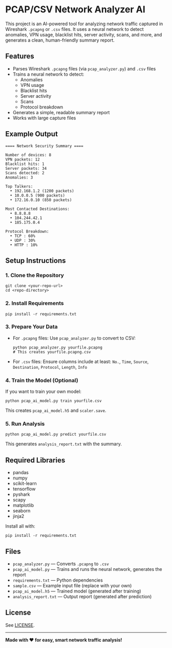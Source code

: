 # PCAP/CSV Network Analyzer AI

This project is an AI-powered tool for analyzing network traffic captured in Wireshark `.pcapng` or `.csv` files. It uses a neural network to detect anomalies, VPN usage, blacklist hits, server activity, scans, and more, and generates a clean, human-friendly summary report.

## Features
- Parses Wireshark `.pcapng` files (via `pcap_analyzer.py`) and `.csv` files
- Trains a neural network to detect:
  - Anomalies
  - VPN usage
  - Blacklist hits
  - Server activity
  - Scans
  - Protocol breakdown
- Generates a simple, readable summary report
- Works with large capture files

## Example Output
```
==== Network Security Summary ====

Number of devices: 8
VPN packets: 12
Blacklist hits: 1
Server packets: 34
Scans detected: 2
Anomalies: 3

Top Talkers:
  • 192.168.1.2 (1200 packets)
  • 10.0.0.5 (900 packets)
  • 172.16.0.10 (850 packets)

Most Contacted Destinations:
  • 8.8.8.8
  • 104.244.42.1
  • 185.175.0.4

Protocol Breakdown:
  • TCP : 60%
  • UDP : 30%
  • HTTP : 10%
```

## Setup Instructions

### 1. Clone the Repository
```
git clone <your-repo-url>
cd <repo-directory>
```

### 2. Install Requirements
```
pip install -r requirements.txt
```

### 3. Prepare Your Data
- For `.pcapng` files: Use `pcap_analyzer.py` to convert to CSV:
  ```
  python pcap_analyzer.py yourfile.pcapng
  # This creates yourfile.pcapng.csv
  ```
- For `.csv` files: Ensure columns include at least: `No.`, `Time`, `Source`, `Destination`, `Protocol`, `Length`, `Info`

### 4. Train the Model (Optional)
If you want to train your own model:
```
python pcap_ai_model.py train yourfile.csv
```
This creates `pcap_ai_model.h5` and `scaler.save`.

### 5. Run Analysis
```
python pcap_ai_model.py predict yourfile.csv
```
This generates `analysis_report.txt` with the summary.

## Required Libraries
- pandas
- numpy
- scikit-learn
- tensorflow
- pyshark
- scapy
- matplotlib
- seaborn
- jinja2

Install all with:
```
pip install -r requirements.txt
```

## Files
- `pcap_analyzer.py` — Converts `.pcapng` to `.csv`
- `pcap_ai_model.py` — Trains and runs the neural network, generates the report
- `requirements.txt` — Python dependencies
- `sample.csv` — Example input file (replace with your own)
- `pcap_ai_model.h5` — Trained model (generated after training)
- `analysis_report.txt` — Output report (generated after prediction)

## License
See [LICENSE](LICENSE).

---

**Made with ❤️ for easy, smart network traffic analysis!**